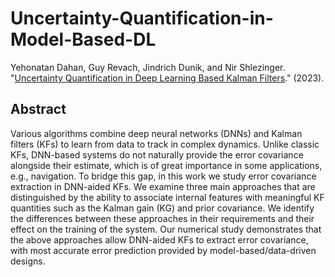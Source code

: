 # Uncertainty-Quantification-in-Model-Based-DL

Yehonatan Dahan, Guy Revach, Jindrich Dunik, and Nir Shlezinger. "[Uncertainty Quantification in Deep Learning Based Kalman Filters](https://arxiv.org/abs/2309.03058)." (2023).


## Abstract

Various algorithms combine deep neural networks (DNNs) and Kalman filters (KFs) to learn from data to track in complex dynamics. Unlike classic KFs, DNN-based systems do not naturally provide the error covariance alongside their estimate, which is of great importance in some applications, e.g., navigation. To bridge this gap, in this work we study error covariance extraction in DNN-aided KFs. We examine three main approaches that are distinguished by the ability to associate internal features with meaningful KF quantities such as the Kalman gain (KG) and prior covariance. We identify the differences between these approaches in their requirements and their effect on the training of the system. Our numerical study demonstrates that the above approaches allow DNN-aided KFs to extract error covariance, with most accurate error prediction provided by model-based/data-driven designs.
